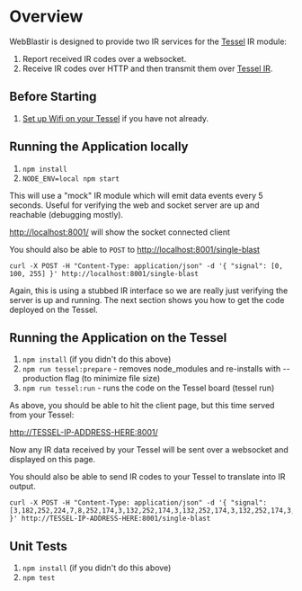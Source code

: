 Overview
=============

WebBlastir is designed to provide two IR services for the [Tessel](https://tessel.io/) IR module:

1. Report received IR codes over a websocket.
1. Receive IR codes over HTTP and then transmit them over [Tessel IR](https://tessel.io/modules#module-infrared).

## Before Starting

1. [Set up Wifi on your Tessel](https://tessel.io/docs/wifi) if you have not already.

## Running the Application locally

1. `npm install`
1. `NODE_ENV=local npm start`

This will use a "mock" IR module which will emit data events every 5 seconds.
Useful for verifying the web and socket server are up and reachable (debugging mostly).

[http://localhost:8001/](http://localhost:8001/) will show the socket connected client

You should also be able to `POST` to [http://localhost:8001/single-blast](http://localhost:8001/single-blast)

```
curl -X POST -H "Content-Type: application/json" -d '{ "signal": [0, 100, 255] }' http://localhost:8001/single-blast
```

Again, this is using a stubbed IR interface so we are really just verifying the server is up and running.
The next section shows you how to get the code deployed on the Tessel.

## Running the Application on the Tessel

1. `npm install` (if you didn't do this above)
1. `npm run tessel:prepare` - removes node_modules and re-installs with --production flag (to minimize file size)
1. `npm run tessel:run` - runs the code on the Tessel board (tessel run)

As above, you should be able to hit the client page, but this time served from your Tessel:

[http://TESSEL-IP-ADDRESS-HERE:8001/](http://TESSEL-IP-ADDRESS-HERE:8001/)

Now any IR data received by your Tessel will be sent over a websocket and displayed on this page.

You should also be able to send IR codes to your Tessel to translate into IR output.

```
curl -X POST -H "Content-Type: application/json" -d '{ "signal": [3,182,252,224,7,8,252,174,3,132,252,174,3,132,252,174,3,132,252,174,3,132,252,174,3,132,252,174,3,132,249,42,6,214,252,174,3,182,252,224,3,182,252,174,3,132] }' http://TESSEL-IP-ADDRESS-HERE:8001/single-blast
```

## Unit Tests

1. `npm install` (if you didn't do this above)
1. `npm test`
